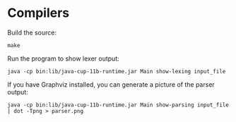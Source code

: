 # Compilers

Build the source:

 `make`

Run the program to show lexer output:

  `java -cp bin:lib/java-cup-11b-runtime.jar Main show-lexing input_file`

If you have Graphviz installed, you can generate a picture of the parser
output:

  `java -cp bin:lib/java-cup-11b-runtime.jar Main show-parsing input_file | dot -Tpng > parser.png`
